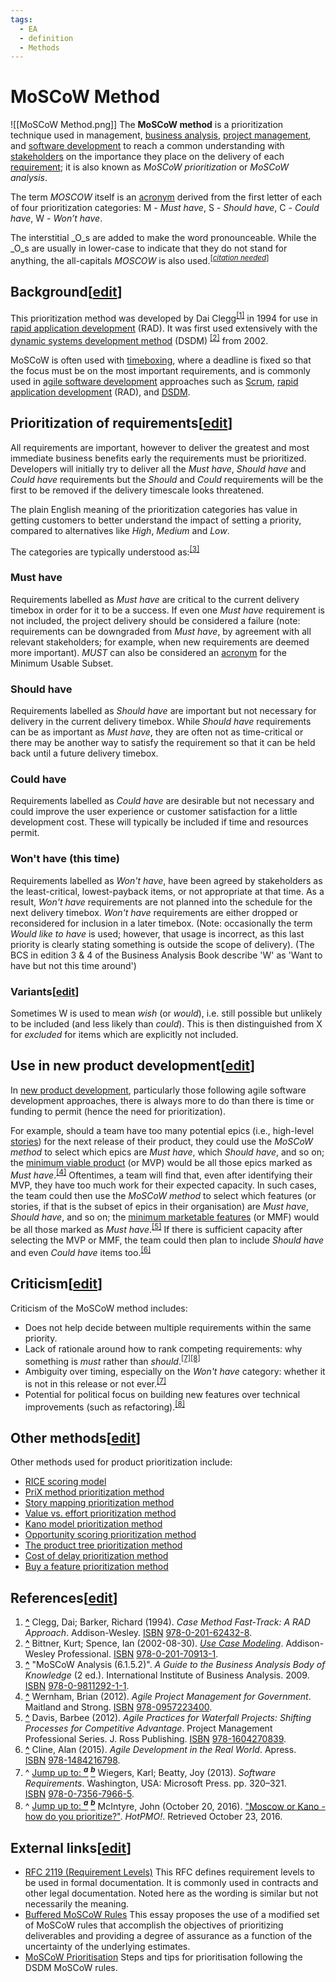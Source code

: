 ```yaml
---
tags:
  - EA
  - definition
  - Methods
---
```

# MoSCoW Method
![[MoSCoW Method.png]]
The **MoSCoW method** is a prioritization technique used in management, [business analysis](https://en.wikipedia.org/wiki/Business_analysis "Business analysis"), [project management](https://en.wikipedia.org/wiki/Project_management "Project management"), and [software development](https://en.wikipedia.org/wiki/Software_development "Software development") to reach a common understanding with [stakeholders](https://en.wikipedia.org/wiki/Project_stakeholder "Project stakeholder") on the importance they place on the delivery of each [requirement](https://en.wikipedia.org/wiki/Requirements_analysis "Requirements analysis"); it is also known as _MoSCoW prioritization_ or _MoSCoW analysis_.

The term _MOSCOW_ itself is an [acronym](https://en.wikipedia.org/wiki/Acronym "Acronym") derived from the first letter of each of four prioritization categories: M - _Must have_, S - _Should have_, C - _Could have_, W - _Won’t have_.

The interstitial _O_s are added to make the word pronounceable. While the _O_s are usually in lower-case to indicate that they do not stand for anything, the all-capitals _MOSCOW_ is also used.<sup>[<i><a href="https://en.wikipedia.org/wiki/Wikipedia:Citation_needed" title="Wikipedia:Citation needed"><span title="Does the original source describe MoSCoW vs MOSCOW? (July 2021)">citation needed</span></a></i>]</sup>

## Background\[[edit](https://en.wikipedia.org/w/index.php?title=MoSCoW_method&action=edit&section=1 "Edit section: Background")\]

This prioritization method was developed by Dai Clegg<sup id="cite_ref-1"><a href="https://en.wikipedia.org/wiki/MoSCoW_method#cite_note-1">[1]</a></sup> in 1994 for use in [rapid application development](https://en.wikipedia.org/wiki/Rapid_application_development "Rapid application development") (RAD). It was first used extensively with the [dynamic systems development method](https://en.wikipedia.org/wiki/Dynamic_systems_development_method "Dynamic systems development method") (DSDM) <sup id="cite_ref-2"><a href="https://en.wikipedia.org/wiki/MoSCoW_method#cite_note-2">[2]</a></sup> from 2002.

MoSCoW is often used with [timeboxing](https://en.wikipedia.org/wiki/Timeboxing "Timeboxing"), where a deadline is fixed so that the focus must be on the most important requirements, and is commonly used in [agile software development](https://en.wikipedia.org/wiki/Agile_software_development "Agile software development") approaches such as [Scrum](https://en.wikipedia.org/wiki/Scrum_(software_development) "Scrum (software development)"), [rapid application development](https://en.wikipedia.org/wiki/Rapid_application_development "Rapid application development") (RAD), and [DSDM](https://en.wikipedia.org/wiki/Dynamic_systems_development_method "Dynamic systems development method").

## Prioritization of requirements\[[edit](https://en.wikipedia.org/w/index.php?title=MoSCoW_method&action=edit&section=2 "Edit section: Prioritization of requirements")\]

All requirements are important, however to deliver the greatest and most immediate business benefits early the requirements must be prioritized. Developers will initially try to deliver all the _Must have_, _Should have_ and _Could have_ requirements but the _Should_ and _Could_ requirements will be the first to be removed if the delivery timescale looks threatened.

The plain English meaning of the prioritization categories has value in getting customers to better understand the impact of setting a priority, compared to alternatives like _High_, _Medium_ and _Low_.

The categories are typically understood as:<sup id="cite_ref-3"><a href="https://en.wikipedia.org/wiki/MoSCoW_method#cite_note-3">[3]</a></sup>

### Must have

Requirements labelled as _Must have_ are critical to the current delivery timebox in order for it to be a success. If even one _Must have_ requirement is not included, the project delivery should be considered a failure (note: requirements can be downgraded from _Must have_, by agreement with all relevant stakeholders; for example, when new requirements are deemed more important). _MUST_ can also be considered an [acronym](https://en.wikipedia.org/wiki/Acronym "Acronym") for the Minimum Usable Subset.

### Should have

Requirements labelled as _Should have_ are important but not necessary for delivery in the current delivery timebox. While _Should have_ requirements can be as important as _Must have_, they are often not as time-critical or there may be another way to satisfy the requirement so that it can be held back until a future delivery timebox.

### Could have

Requirements labelled as _Could have_ are desirable but not necessary and could improve the user experience or customer satisfaction for a little development cost. These will typically be included if time and resources permit.

### Won't have (this time)

Requirements labelled as _Won't have_, have been agreed by stakeholders as the least-critical, lowest-payback items, or not appropriate at that time. As a result, _Won't have_ requirements are not planned into the schedule for the next delivery timebox. _Won't have_ requirements are either dropped or reconsidered for inclusion in a later timebox. (Note: occasionally the term _Would like to have_ is used; however, that usage is incorrect, as this last priority is clearly stating something is outside the scope of delivery). (The BCS in edition 3 & 4 of the Business Analysis Book describe 'W' as 'Want to have but not this time around')

### Variants\[[edit](https://en.wikipedia.org/w/index.php?title=MoSCoW_method&action=edit&section=3 "Edit section: Variants")\]

Sometimes W is used to mean _wish_ (or _would_), i.e. still possible but unlikely to be included (and less likely than _could_). This is then distinguished from X for _excluded_ for items which are explicitly not included.

## Use in new product development\[[edit](https://en.wikipedia.org/w/index.php?title=MoSCoW_method&action=edit&section=4 "Edit section: Use in new product development")\]

In [new product development](https://en.wikipedia.org/wiki/New_product_development "New product development"), particularly those following agile software development approaches, there is always more to do than there is time or funding to permit (hence the need for prioritization).

For example, should a team have too many potential epics (i.e., high-level [stories](https://en.wikipedia.org/wiki/User_story "User story")) for the next release of their product, they could use the _MoSCoW method_ to select which epics are _Must have_, which _Should have_, and so on; the [minimum viable product](https://en.wikipedia.org/wiki/Minimum_viable_product "Minimum viable product") (or MVP) would be all those epics marked as _Must have_.<sup id="cite_ref-4"><a href="https://en.wikipedia.org/wiki/MoSCoW_method#cite_note-4">[4]</a></sup> Oftentimes, a team will find that, even after identifying their MVP, they have too much work for their expected capacity. In such cases, the team could then use the _MoSCoW method_ to select which features (or stories, if that is the subset of epics in their organisation) are _Must have_, _Should have_, and so on; the [minimum marketable features](https://en.wikipedia.org/wiki/Incremental_funding_methodology "Incremental funding methodology") (or MMF) would be all those marked as _Must have_.<sup id="cite_ref-5"><a href="https://en.wikipedia.org/wiki/MoSCoW_method#cite_note-5">[5]</a></sup> If there is sufficient capacity after selecting the MVP or MMF, the team could then plan to include _Should have_ and even _Could have_ items too.<sup id="cite_ref-6"><a href="https://en.wikipedia.org/wiki/MoSCoW_method#cite_note-6">[6]</a></sup>

## Criticism\[[edit](https://en.wikipedia.org/w/index.php?title=MoSCoW_method&action=edit&section=5 "Edit section: Criticism")\]

Criticism of the MoSCoW method includes:

-   Does not help decide between multiple requirements within the same priority.
-   Lack of rationale around how to rank competing requirements: why something is _must_ rather than _should_.<sup id="cite_ref-:0_7-0"><a href="https://en.wikipedia.org/wiki/MoSCoW_method#cite_note-:0-7">[7]</a></sup><sup id="cite_ref-:1_8-0"><a href="https://en.wikipedia.org/wiki/MoSCoW_method#cite_note-:1-8">[8]</a></sup>
-   Ambiguity over timing, especially on the _Won't have_ category: whether it is not in this release or not ever.<sup id="cite_ref-:0_7-1"><a href="https://en.wikipedia.org/wiki/MoSCoW_method#cite_note-:0-7">[7]</a></sup>
-   Potential for political focus on building new features over technical improvements (such as refactoring).<sup id="cite_ref-:1_8-1"><a href="https://en.wikipedia.org/wiki/MoSCoW_method#cite_note-:1-8">[8]</a></sup>

## Other methods\[[edit](https://en.wikipedia.org/w/index.php?title=MoSCoW_method&action=edit&section=6 "Edit section: Other methods")\]

Other methods used for product prioritization include:

-   [RICE scoring model](https://en.wikipedia.org/w/index.php?title=RICE_Scoring_Model&action=edit&redlink=1 "RICE Scoring Model (page does not exist)")
-   [PriX method prioritization method](https://en.wikipedia.org/w/index.php?title=PriX_method_prioritization_method&action=edit&redlink=1 "PriX method prioritization method (page does not exist)")
-   [Story mapping prioritization method](https://en.wikipedia.org/w/index.php?title=Story_mapping_prioritization_method&action=edit&redlink=1 "Story mapping prioritization method (page does not exist)")
-   [Value vs. effort prioritization method](https://en.wikipedia.org/w/index.php?title=Value_vs._Effort_prioritization_method&action=edit&redlink=1 "Value vs. Effort prioritization method (page does not exist)")
-   [Kano model prioritization method](https://en.wikipedia.org/wiki/Kano_model "Kano model")
-   [Opportunity scoring prioritization method](https://en.wikipedia.org/w/index.php?title=Opportunity_scoring_prioritization_method&action=edit&redlink=1 "Opportunity scoring prioritization method (page does not exist)")
-   [The product tree prioritization method](https://en.wikipedia.org/w/index.php?title=The_Product_Tree_prioritization_method&action=edit&redlink=1 "The Product Tree prioritization method (page does not exist)")
-   [Cost of delay prioritization method](https://en.wikipedia.org/w/index.php?title=Cost_of_Delay_prioritization_method&action=edit&redlink=1 "Cost of Delay prioritization method (page does not exist)")
-   [Buy a feature prioritization method](https://en.wikipedia.org/w/index.php?title=Buy_a_feature_prioritization_method&action=edit&redlink=1 "Buy a feature prioritization method (page does not exist)")

## References\[[edit](https://en.wikipedia.org/w/index.php?title=MoSCoW_method&action=edit&section=7 "Edit section: References")\]

1.  **[^](https://en.wikipedia.org/wiki/MoSCoW_method#cite_ref-1 "Jump up")** Clegg, Dai; Barker, Richard (1994). _Case Method Fast-Track: A RAD Approach_. Addison-Wesley. [ISBN](https://en.wikipedia.org/wiki/ISBN_(identifier) "ISBN (identifier)") [978-0-201-62432-8](https://en.wikipedia.org/wiki/Special:BookSources/978-0-201-62432-8 "Special:BookSources/978-0-201-62432-8").
2.  **[^](https://en.wikipedia.org/wiki/MoSCoW_method#cite_ref-2 "Jump up")** Bittner, Kurt; Spence, Ian (2002-08-30). [_Use Case Modeling_](https://archive.org/details/usecasemodeling00kurt). Addison-Wesley Professional. [ISBN](https://en.wikipedia.org/wiki/ISBN_(identifier) "ISBN (identifier)") [978-0-201-70913-1](https://en.wikipedia.org/wiki/Special:BookSources/978-0-201-70913-1 "Special:BookSources/978-0-201-70913-1").
3.  **[^](https://en.wikipedia.org/wiki/MoSCoW_method#cite_ref-3 "Jump up")** "MoSCoW Analysis (6.1.5.2)". _A Guide to the Business Analysis Body of Knowledge_ (2 ed.). International Institute of Business Analysis. 2009. [ISBN](https://en.wikipedia.org/wiki/ISBN_(identifier) "ISBN (identifier)") [978-0-9811292-1-1](https://en.wikipedia.org/wiki/Special:BookSources/978-0-9811292-1-1 "Special:BookSources/978-0-9811292-1-1").
4.  **[^](https://en.wikipedia.org/wiki/MoSCoW_method#cite_ref-4 "Jump up")** Wernham, Brian (2012). _Agile Project Management for Government_. Maitland and Strong. [ISBN](https://en.wikipedia.org/wiki/ISBN_(identifier) "ISBN (identifier)") [978-0957223400](https://en.wikipedia.org/wiki/Special:BookSources/978-0957223400 "Special:BookSources/978-0957223400").
5.  **[^](https://en.wikipedia.org/wiki/MoSCoW_method#cite_ref-5 "Jump up")** Davis, Barbee (2012). _Agile Practices for Waterfall Projects: Shifting Processes for Competitive Advantage_. Project Management Professional Series. J. Ross Publishing. [ISBN](https://en.wikipedia.org/wiki/ISBN_(identifier) "ISBN (identifier)") [978-1604270839](https://en.wikipedia.org/wiki/Special:BookSources/978-1604270839 "Special:BookSources/978-1604270839").
6.  **[^](https://en.wikipedia.org/wiki/MoSCoW_method#cite_ref-6 "Jump up")** Cline, Alan (2015). _Agile Development in the Real World_. Apress. [ISBN](https://en.wikipedia.org/wiki/ISBN_(identifier) "ISBN (identifier)") [978-1484216798](https://en.wikipedia.org/wiki/Special:BookSources/978-1484216798 "Special:BookSources/978-1484216798").
7.  ^ [Jump up to: <sup><i><b>a</b></i></sup>](https://en.wikipedia.org/wiki/MoSCoW_method#cite_ref-:0_7-0) [<sup><i><b>b</b></i></sup>](https://en.wikipedia.org/wiki/MoSCoW_method#cite_ref-:0_7-1) Wiegers, Karl; Beatty, Joy (2013). _Software Requirements_. Washington, USA: Microsoft Press. pp. 320–321. [ISBN](https://en.wikipedia.org/wiki/ISBN_(identifier) "ISBN (identifier)") [978-0-7356-7966-5](https://en.wikipedia.org/wiki/Special:BookSources/978-0-7356-7966-5 "Special:BookSources/978-0-7356-7966-5").
8.  ^ [Jump up to: <sup><i><b>a</b></i></sup>](https://en.wikipedia.org/wiki/MoSCoW_method#cite_ref-:1_8-0) [<sup><i><b>b</b></i></sup>](https://en.wikipedia.org/wiki/MoSCoW_method#cite_ref-:1_8-1) McIntyre, John (October 20, 2016). ["Moscow or Kano - how do you prioritize?"](https://www.hotpmo.com/blog/moscow-kano-prioritize). _HotPMO!_. Retrieved October 23, 2016.

## External links\[[edit](https://en.wikipedia.org/w/index.php?title=MoSCoW_method&action=edit&section=8 "Edit section: External links")\]

-   [RFC 2119 (Requirement Levels)](http://www.ietf.org/rfc/rfc2119.txt) This RFC defines requirement levels to be used in formal documentation. It is commonly used in contracts and other legal documentation. Noted here as the wording is similar but not necessarily the meaning.
-   [Buffered MoSCoW Rules](https://www.researchgate.net/publication/220630837_Time_boxing_planning_buffered_moscow_rules) This essay proposes the use of a modified set of MoSCoW rules that accomplish the objectives of prioritizing deliverables and providing a degree of assurance as a function of the uncertainty of the underlying estimates.
-   [MoSCoW Prioritisation](https://www.dsdm.org/content/moscow-prioritisation) Steps and tips for prioritisation following the DSDM MoSCoW rules.